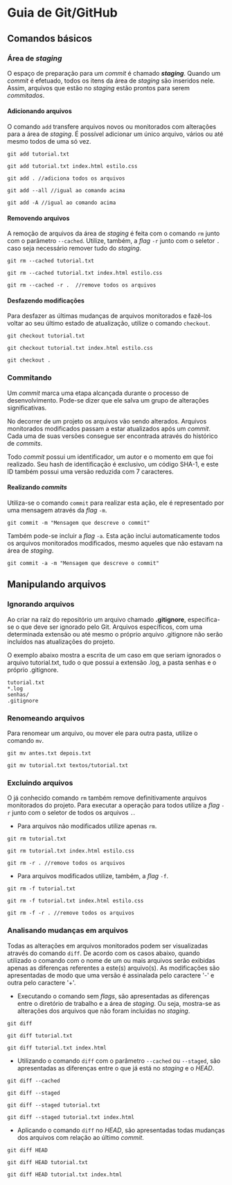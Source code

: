 # Guia de Git/GitHub

## Comandos básicos

### Área de *staging*

O espaço de preparação para um *commit* é chamado **_staging_**. Quando um *commit* é efetuado, todos os itens da área de *staging* são inseridos nele. Assim, arquivos que estão no *staging* estão prontos para serem *commitados*.

#### **Adicionando arquivos**

O comando ``add`` transfere arquivos novos ou monitorados com alterações para a área de *staging*. É possível adicionar um único arquivo, vários ou até mesmo todos de uma só vez.

```
git add tutorial.txt
```
```
git add tutorial.txt index.html estilo.css
```
```
git add . //adiciona todos os arquivos
```
```
git add --all //igual ao comando acima
```
```
git add -A //igual ao comando acima
```

#### **Removendo arquivos**

A remoção de arquivos da área de *staging* é feita com o comando ``rm`` junto com o parâmetro ``--cached``. Utilize, também, a *flag* ``-r`` junto com o seletor ``.`` caso seja necessário remover tudo do *staging*.

```
git rm --cached tutorial.txt
```
```
git rm --cached tutorial.txt index.html estilo.css
```
```
git rm --cached -r .  //remove todos os arquivos
```

#### **Desfazendo modificações**

Para desfazer as últimas mudanças de arquivos monitorados e fazê-los voltar ao seu último estado de atualização, utilize o comando ```checkout```. 

```
git checkout tutorial.txt
```
```
git checkout tutorial.txt index.html estilo.css
```
```
git checkout . 
```

### Commitando

Um *commit* marca uma etapa alcançada durante o processo de desenvolvimento. Pode-se dizer que ele salva um grupo de alterações significativas.

No decorrer de um projeto os arquivos vão sendo alterados. Arquivos monitorados modificados passam a estar atualizados após um *commit*. Cada uma de suas versões consegue ser encontrada através do histórico de *commits*. 

Todo *commit* possui um identificador, um autor e o momento em que foi realizado. Seu hash de identificação é exclusivo, um código SHA-1, e este ID também possui uma versão reduzida com 7 caracteres.

#### **Realizando _commits_**

Utiliza-se o comando ``commit`` para realizar esta ação, ele é representado por uma mensagem através da *flag* ``-m``.

```
git commit -m "Mensagem que descreve o commit"
```

Também pode-se incluir a *flag* ``-a``. Esta ação inclui automaticamente todos os arquivos monitorados modificados, mesmo aqueles que não estavam na área de *staging*.

```
git commit -a -m "Mensagem que descreve o commit"
```

## Manipulando arquivos

### Ignorando arquivos

Ao criar na raíz do repositório um arquivo chamado **.gitignore**, especifica-se o que deve ser ignorado pelo Git. Arquivos específicos, com uma determinada extensão ou até mesmo o próprio arquivo .gitignore não serão incluídos nas atualizações do projeto. 

O exemplo abaixo mostra a escrita de um caso em que seriam ignorados o arquivo tutorial.txt, tudo o que possui a extensão .log, a pasta senhas e o próprio .gitignore.

```
tutorial.txt
*.log
senhas/
.gitignore
```

### Renomeando arquivos

Para renomear um arquivo, ou mover ele para outra pasta, utilize o comando ``mv``.

```
git mv antes.txt depois.txt
```
```
git mv tutorial.txt textos/tutorial.txt
```

### Excluindo arquivos

O já conhecido comando ``rm`` também remove definitivamente arquivos monitorados do projeto. Para executar a operação para todos utilize a *flag* ``-r`` junto com o seletor de todos os arquivos ``.``.

* Para arquivos não modificados utilize apenas ``rm``. 

```
git rm tutorial.txt
```
```
git rm tutorial.txt index.html estilo.css
```
```
git rm -r . //remove todos os arquivos
```

* Para arquivos modificados utilize, também, a *flag* ``-f``.

```
git rm -f tutorial.txt
```
```
git rm -f tutorial.txt index.html estilo.css
```
```
git rm -f -r . //remove todos os arquivos
```

### Analisando mudanças em arquivos

Todas as alterações em arquivos monitorados podem ser visualizadas através do comando ``diff``. De acordo com os casos abaixo, quando utilizado o comando com o nome de um ou mais arquivos serão exibidas apenas as diferenças referentes a este(s) arquivo(s). As modificações são apresentadas de modo que uma versão é assinalada pelo caractere '-' e outra pelo caractere '+'.

* Executando o comando sem *flags*, são apresentadas as diferenças entre o diretório de trabalho e a área de *staging*. Ou seja, mostra-se as alterações dos arquivos que não foram incluídas no *staging*.

```
git diff 
```
```
git diff tutorial.txt 
```
```
git diff tutorial.txt index.html 
```

* Utilizando o comando ``diff`` com o parâmetro ``--cached`` ou ``--staged``, são apresentadas as diferenças entre o que já está no *staging* e o *HEAD*.

```
git diff --cached
```
```
git diff --staged
```
```
git diff --staged tutorial.txt 
```
```
git diff --staged tutorial.txt index.html 
```

* Aplicando o comando ``diff`` no *HEAD*, são apresentadas todas mudanças dos arquivos com relação ao último *commit*.

```
git diff HEAD
```
```
git diff HEAD tutorial.txt 
```
```
git diff HEAD tutorial.txt index.html 
```
